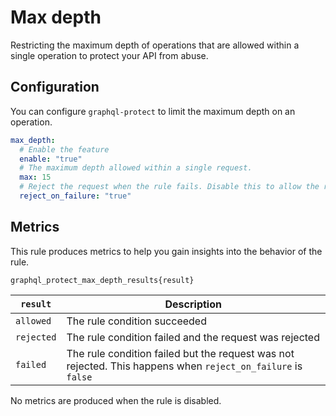 # Max depth

Restricting the maximum depth of operations that are allowed within a single operation to protect your API from abuse.

<!-- TOC -->

## Configuration

You can configure `graphql-protect` to limit the maximum depth on an operation.

```yaml
max_depth:
  # Enable the feature
  enable: "true"
  # The maximum depth allowed within a single request.
  max: 15
  # Reject the request when the rule fails. Disable this to allow the request
  reject_on_failure: "true"
```

## Metrics

This rule produces metrics to help you gain insights into the behavior of the rule.

```
graphql_protect_max_depth_results{result}
```


| `result`  | Description                                                                                                  |
|---------|--------------------------------------------------------------------------------------------------------------|
| `allowed` | The rule condition succeeded                                                                                 |
| `rejected` | The rule condition failed and the request was rejected                                                       |
| `failed` | The rule condition failed but the request was not rejected. This happens when `reject_on_failure` is `false` |

No metrics are produced when the rule is disabled.